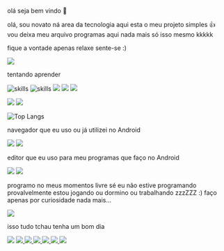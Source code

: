 
 olá seja bem vindo 👋

olá, sou novato ná area da tecnologia aqui esta o meu projeto simples 👍
vou deixa meu arquivo programas aqui
nada mais só isso mesmo kkkkk

<p>fique a vontade apenas relaxe
sente-se
:)</p>

<img src="21fccc4b6b4f62182f7b4c03a85dfc42.gif"/>



tentando aprender

![skills](https://img.shields.io/badge/Python-14354C?style=for-the-badge&logo=python&logoColor=white)
![skills](https://img.shields.io/badge/Shell_Script-121011?style=for-the-badge&logo=gnu-bash&logoColor=white>)
<img src="https://img.shields.io/badge/HTML-239120?style=for-the-badge&logo=html5&logoColor=white"/>
<img src="https://img.shields.io/badge/CSS-239120?&style=for-the-badge&logo=css3&logoColor=white"/>
<img src="https://img.shields.io/badge/JavaScript-323330?style=for-the-badge&logo=javascript&logoColor=F7DF1E"/>


<img src="https://github-stats-alpha.vercel.app/api/?username=default-dark&cc=000000&tc=4D4DFF&ic=D22730&bc=D22730">

<img src = "https://github-readme-stats.vercel.app/api/top-langs/?username=default-dark&hide_progress=true&theme=neon"/>

![Top Langs](https://github-readme-stats.vercel.app/api/top-langs/?username=default-dark&layout=compact&theme=neon)

navegador que eu uso ou já utilizei
no Android 

<img src ="https://img.shields.io/badge/Google_chrome-4285F4?style=for-the-badge&logo=Google-chrome&logoColor=white"/>

<img src="https://img.shields.io/badge/Tor_Browser-7D4698?style=for-the-badge&logo=Tor-Browser&logoColor=white"/>

editor que eu uso para meu programas que faço no Android 

<img src="https://img.shields.io/badge/NeoVim-%2357A143.svg?&style=for-the-badge&logo=neovim&logoColor=white"/>


<img src="https://github-readme-stats.vercel.app/api/top-langs/?username=default-dark&theme=blue-green"/>

programo no meus momentos livre sé eu não estive programando 
provalvelmente estou jogando ou dormino ou trabalhando zzzZZZ :) faço apenas por curiosidade nada mais...


<img src="https://media.tenor.com/images/72c9b849aa10b222371ebb99a6b1896a/tenor.gif"/>

isso tudo tchau tenha um bom dia

<img src="https://pt.bloggif.com/tmp/593a9abc0cbc5c681f46c05f543222b3/text.gif?1720477041"/>

<a href="https://github.com/lammerburro/Ipinfo">
<img src="https://github-readme-stats.vercel.app/api/pin/?username=default-dark&repo=Ipinfo&theme=neon"> 
</a>

<a href="https://github.com/lammerburro/painel-simples">
<img src ="https://github-readme-stats.vercel.app/api/pin/?username=default-dark&repo=painel-simples&theme=neon">
</a>

<a href="https://github.com/lammerburro/Dir-spider">
<img src = "https://github-readme-stats.vercel.app/api/pin/?username=default-dark&repo=dir-spider&theme=neon"/>
</a>

<a href="https://github.com/lammerburro/Scan-sec">
<img src = "https://github-readme-stats.vercel.app/api/pin/?username=default-dark&repo=Scan-sec&theme=neon" />
</a> 
<a 
href="https://github.com/lammerburro/Ncrack">
<img src="https://github-readme-stats.vercel.app/api/pin/?username=default-dark&repo=Ncrack&theme=neon"/> 
</a> 

<a href="https://github.com/lammerburro/olho">
<img src="https://github-readme-stats.vercel.app/api/pin/?username=default-dark&repo=olho&theme=neon"/> 
</a> 
